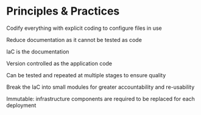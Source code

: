 # Principles & Practices

Codify everything with explicit coding to configure files in use

Reduce documentation as it cannot be tested as code

IaC is the documentation

Version controlled as the application code

Can be tested and repeated at multiple stages to ensure quality

Break the IaC into small modules for greater accountability and re-usability

Immutable: infrastructure components are required to be replaced for each deployment

